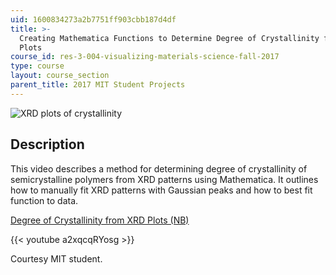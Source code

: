 ```yaml
---
uid: 1600834273a2b7751ff903cbb187d4df
title: >-
  Creating Mathematica Functions to Determine Degree of Crystallinity from XRD
  Plots
course_id: res-3-004-visualizing-materials-science-fall-2017
type: course
layout: course_section
parent_title: 2017 MIT Student Projects
---
```


![XRD plots of crystallinity](https://open-learning-course-data-production.s3.amazonaws.com/res-3-004-visualizing-materials-science-fall-2017/f9494f94241d921611ed097187d1eba5_MITRES_3_004F17_18_anon.jpg)

Description
-----------

This video describes a method for determining degree of crystallinity of semicrystalline polymers from XRD patterns using Mathematica. It outlines how to manually fit XRD patterns with Gaussian peaks and how to best fit function to data.

[Degree of Crystallinity from XRD Plots (NB)](https://open-learning-course-data-production.s3.amazonaws.com/res-3-004-visualizing-materials-science-fall-2017/50f9acab5f45d84396ee675dc37e3247_2017_anon1.nb)

{{< youtube a2xqcqRYosg >}}

Courtesy MIT student.